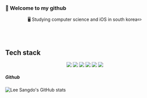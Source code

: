 

### 👋 Welcome to my github

<div>
  <p align=center>
🖥 Studying computer science and iOS in south korea✏️
  </p>
</div>

<br>
<br>
<p align=center>
<h2>Tech stack</h2>
</p>
<div>
  <p align=center>
  <img src="https://img.shields.io/badge/swift-F05138?style=for-the-badge&logo=Swift&logoColor=white">
  <img src="https://img.shields.io/badge/UIkit-2396F3?style=for-the-badge&logo=Swift&logoColor=white">
  <img src="https://img.shields.io/badge/SwiftUi-F05138?style=for-the-badge&logo=Swift&logoColor=white">
  <img src="https://img.shields.io/badge/xcode-147EFB?style=for-the-badge&logo=xcode&logoColor=white">
  <img src="https://img.shields.io/badge/java-007396?style=for-the-badge&logo=java&logoColor=white">
  <img src="https://img.shields.io/badge/AndroidStudio-3DDC84?style=for-the-badge&logo=AndroidStudio&logoColor=white">
  <br>
  </p>
</div>


##### Github
![Lee Sangdo's GitHub stats](https://github-readme-stats.vercel.app/api?username=SANGDOLEE&show_icons=true&theme=radical)
